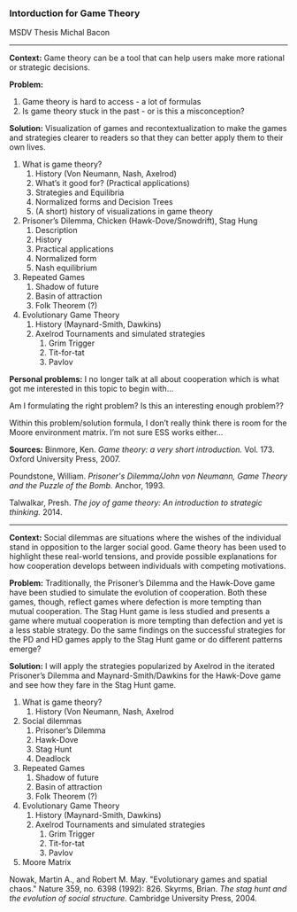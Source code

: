 
### Intorduction for Game Theory
MSDV Thesis
Michal Bacon

---

**Context:** 
Game theory can be a tool that can help users make more rational or strategic decisions.

**Problem:** 
1. Game theory is hard to access - a lot of formulas
2. Is game theory stuck in the past - or is this a misconception?

**Solution:** Visualization of games and recontextualization to make the games and strategies clearer to readers so that they can better apply them to their own lives.

1. What is game theory?
    1. History (Von Neumann, Nash, Axelrod)
    2. What’s it good for? (Practical applications)
    3. Strategies and Equilibria
    4. Normalized forms and Decision Trees
    5. (A short) history of visualizations in game theory
2. Prisoner’s Dilemma, Chicken (Hawk-Dove/Snowdrift), Stag Hung
    1. Description
    2. History
    3. Practical applications
    4. Normalized form
    5. Nash equilibrium
3. Repeated Games
    1. Shadow of future
    2. Basin of attraction
    3. Folk Theorem (?)
4. Evolutionary Game Theory
    1. History (Maynard-Smith, Dawkins)
    2. Axelrod Tournaments and simulated strategies
       1. Grim Trigger
       2. Tit-for-tat
       3. Pavlov


**Personal problems:** 
I no longer talk at all about cooperation which is what got me interested in this topic to begin with…

Am I formulating the right problem? Is this an interesting enough problem??

Within this problem/solution formula, I don’t really think there is room for the Moore environment matrix. I’m not sure ESS works either…

**Sources:**
Binmore, Ken. *Game theory: a very short introduction.* Vol. 173. Oxford University Press, 2007.

Poundstone, William. *Prisoner's Dilemma/John von Neumann, Game Theory and the Puzzle of the Bomb.* Anchor, 1993.

Talwalkar, Presh. *The joy of game theory: An introduction to strategic thinking.* 2014.

----

**Context:** Social dilemmas are situations where the wishes of the individual stand in opposition to the larger social good. Game theory has been used to highlight these real-world tensions, and provide possible explanations for how cooperation develops between individuals with competing motivations.

**Problem:** Traditionally, the Prisoner’s Dilemma and the Hawk-Dove game have been studied to simulate the evolution of cooperation. Both these games, though, reflect games where defection is more tempting than mutual cooperation. The Stag Hunt game is less studied and presents a game where mutual cooperation is more tempting than defection and yet is a less stable strategy. Do the same findings on the successful strategies for the PD and HD games apply to the Stag Hunt game or do different patterns emerge?

**Solution:** I will apply the strategies popularized by Axelrod in the iterated Prisoner’s Dilemma and Maynard-Smith/Dawkins for the Hawk-Dove game and see how they fare in the Stag Hunt game.

1. What is game theory?
    1. History (Von Neumann, Nash, Axelrod
2. Social dilemmas
    1. Prisoner’s Dilemma
    2. Hawk-Dove
    3. Stag Hunt
    4. Deadlock
3. Repeated Games
    1. Shadow of future
    2. Basin of attraction
    3. Folk Theorem (?)
4. Evolutionary Game Theory
    1. History (Maynard-Smith, Dawkins)
    2. Axelrod Tournaments and simulated strategies
        1. Grim Trigger
        2. Tit-for-tat
        3. Pavlov
5. Moore Matrix

Nowak, Martin A., and Robert M. May. "Evolutionary games and spatial chaos." Nature 359, no. 6398 (1992): 826.
Skyrms, Brian. *The stag hunt and the evolution of social structure.* Cambridge University Press, 2004.

